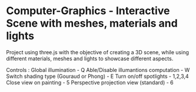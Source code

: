 # Computer-Graphics - Interactive Scene with meshes, materials and lights

Project using three.js with the objective of creating a 3D scene, while using different materials, meshes and lights to showcase different aspects.

Controls : 
    Global illumination - Q
    Able/Disable illumantions computation - W
    Switch shading type (Gouraud or Phong) - E
    Turn on/off spotlights - 1,2,3,4
    Close view on painting - 5
    Perspective projection view (standard) - 6